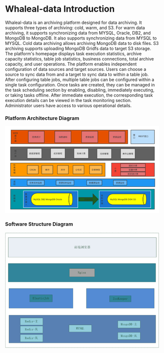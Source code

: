 # Whaleal-data Introduction

Whaleal-data is an archiving platform designed for data archiving. It supports three types of archiving: cold, warm, and S3. For warm data archiving, it supports synchronizing data from MYSQL, Oracle, DB2, and MongoDB to MongoDB. It also supports synchronizing data from MYSQL to MYSQL. Cold data archiving allows archiving MongoDB data to disk files. S3 archiving supports uploading MongoDB Gridfs data to target S3 storage. The platform's homepage displays task execution statistics, archive capacity statistics, table job statistics, business connections, total archive capacity, and user operations. The platform enables independent configuration of data sources and target sources. Users can choose a source to sync data from and a target to sync data to within a table job. After configuring table jobs, multiple table jobs can be configured within a single task configuration. Once tasks are created, they can be managed in the task scheduling section by enabling, disabling, immediately executing, or taking tasks offline. After immediate execution, the corresponding task execution details can be viewed in the task monitoring section. Administrator users have access to various operational details.

### Platform Architecture Diagram

![Platform Architecture Diagram.png](../images/whaleal-data-images/image-8.png)

### Software Structure Diagram

![Software Structure Diagram.png](../images/whaleal-data-images/image-19.png)
